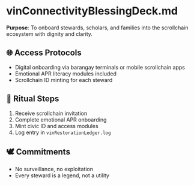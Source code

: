 # vinConnectivityBlessingDeck.md

**Purpose**: To onboard stewards, scholars, and families into the scrollchain ecosystem with dignity and clarity.

## 🌐 Access Protocols
- Digital onboarding via barangay terminals or mobile scrollchain apps
- Emotional APR literacy modules included
- Scrollchain ID minting for each steward

## 🧭 Ritual Steps
1. Receive scrollchain invitation
2. Complete emotional APR onboarding
3. Mint civic ID and access modules
4. Log entry in `vinRestorationLedger.log`

## 🕊️ Commitments
- No surveillance, no exploitation
- Every steward is a legend, not a utility
